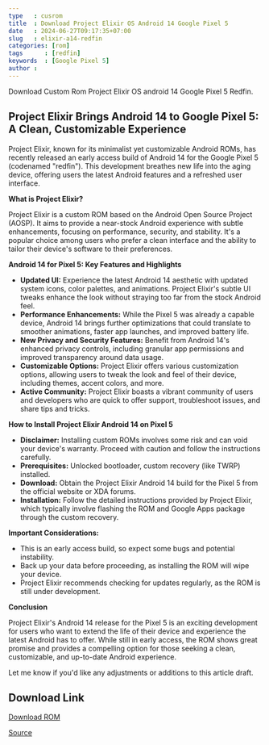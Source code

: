 ```yaml
---
type   : cusrom
title  : Download Project Elixir OS Android 14 Google Pixel 5
date   : 2024-06-27T09:17:35+07:00
slug   : elixir-a14-redfin
categories: [rom]
tags      : [redfin]
keywords  : [Google Pixel 5]
author :
---
```


Download Custom Rom Project Elixir OS android 14 Google Pixel 5 Redfin.

## Project Elixir Brings Android 14 to Google Pixel 5: A Clean, Customizable Experience

Project Elixir, known for its minimalist yet customizable Android ROMs, has recently released an early access build of Android 14 for the Google Pixel 5 (codenamed "redfin").  This development breathes new life into the aging device, offering users the latest Android features and a refreshed user interface.

**What is Project Elixir?**

Project Elixir is a custom ROM based on the Android Open Source Project (AOSP). It aims to provide a near-stock Android experience with subtle enhancements, focusing on performance, security, and stability. It's a popular choice among users who prefer a clean interface and the ability to tailor their device's software to their preferences.

**Android 14 for Pixel 5: Key Features and Highlights**

* **Updated UI:** Experience the latest Android 14 aesthetic with updated system icons, color palettes, and animations. Project Elixir's subtle UI tweaks enhance the look without straying too far from the stock Android feel.
* **Performance Enhancements:** While the Pixel 5 was already a capable device, Android 14 brings further optimizations that could translate to smoother animations, faster app launches, and improved battery life.
* **New Privacy and Security Features:** Benefit from Android 14's enhanced privacy controls, including granular app permissions and improved transparency around data usage.
* **Customizable Options:** Project Elixir offers various customization options, allowing users to tweak the look and feel of their device, including themes, accent colors, and more.
* **Active Community:** Project Elixir boasts a vibrant community of users and developers who are quick to offer support, troubleshoot issues, and share tips and tricks.

**How to Install Project Elixir Android 14 on Pixel 5**

* **Disclaimer:** Installing custom ROMs involves some risk and can void your device's warranty. Proceed with caution and follow the instructions carefully.
* **Prerequisites:** Unlocked bootloader, custom recovery (like TWRP) installed.
* **Download:** Obtain the Project Elixir Android 14 build for the Pixel 5 from the official website or XDA forums.
* **Installation:**  Follow the detailed instructions provided by Project Elixir, which typically involve flashing the ROM and Google Apps package through the custom recovery.

**Important Considerations:**

* This is an early access build, so expect some bugs and potential instability.
* Back up your data before proceeding, as installing the ROM will wipe your device.
* Project Elixir recommends checking for updates regularly, as the ROM is still under development.

**Conclusion**

Project Elixir's Android 14 release for the Pixel 5 is an exciting development for users who want to extend the life of their device and experience the latest Android has to offer. While still in early access, the ROM shows great promise and provides a compelling option for those seeking a clean, customizable, and up-to-date Android experience.

Let me know if you'd like any adjustments or additions to this article draft. 


## Download Link
[Download ROM](https://www.pling.com/p/2136507/)

[Source](https://projectelixiros.com/device/redfin)